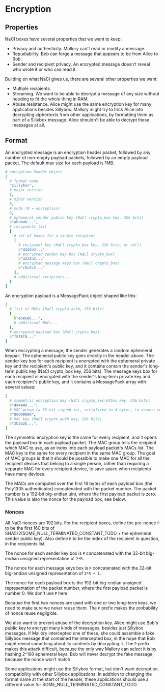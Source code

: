 # Encryption

## Properties
NaCl boxes have several properties that we want to keep:
- Privacy and authenticity. Mallory can't read or modify a message.
- Repudiability. Bob can forge a message that appears to be from Alice to Bob.
- Sender and recipient privacy. An encrypted message doesn't reveal who wrote
  it or who can read it.

Building on what NaCl gives us, there are several other properties we want:
- Multiple recipients.
- Streaming. We want to be able to decrypt a message of any size without
  needing to fit the whole thing in RAM.
- Abuse resistance. Alice might use the same encryption key for many
  applications besides Sillybox. Mallory might try to trick Alice into
  decrypting ciphertexts from other applications, by formatting them as part of
  a Sillybox message. Alice shouldn't be able to decrypt these messages at all.

## Format

An encrypted message is an encryption header packet, followed by any number of
non-empty payload packets, followed by an empty payload packet. The default max
size for each payload is 1MB.

```yaml
# encryption header object
[
  # format name
  "sillybox",
  # major version
  1,
  # minor version
  0,
  # mode (0 = encryption)
  0,
  # ephemeral sender public key (NaCl crypto_box key, 256 bits)
  b"ababab...",
  # recipients list
  [
    # set of boxes for a single recipient
    [
      # recipient key (NaCl crypto_box key, 256 bits, or null)
      b"d3d3d3..."
      # encrypted sender key box (NaCl crypto_box)
      b"a2a2a2..."
      # encrypted message keys box (NaCl crypto_box)
      b"c5c5c5..."
    ],
    # additional recipients...
  ]
]
```

An encryption payload is a MessagePack object shaped like this:

```yaml
[
  # list of MACs (NaCl crypto_auth, 256 bits)
  [
    b"e6e6e6...",
    # additional MACs...
  ],
  # encrypted payload box (NaCl crypto_box)
  b"f8f8f8..."
]
```

When encrypting a message, the sender generates a random ephemeral keypair. The
ephemeral public key goes directly in the header above. The sender key box for
each recipient is encrypted with the ephemeral private key and the recipient's
public key, and it contains contain the sender's long-term public key (NaCl
crypto_box key, 256 bits). The message keys box for each recipient is encrypted
with the sender's long-term private key and each recipient's public key, and
it contains a MessagePack array with several values:

```yaml
[
  # symmetric encryption key (NaCl crypto_secretbox key, 256 bits)
  b"4a4a4a...",
  # MAC group (a 32-bit signed int, serialized to 4 bytes, to ensure constant size)
  b"00000000",
  # MAC key (NaCl crypto_auth key, 256 bits)
  b"2b2b2b...",
]
```

The symmetric encryption key is the same for every recipient, and it opens the
payload box in each payload packet. The MAC group tells the recipient which MAC
to use, as an index into each payload packet's MACs list. The MAC key is the
same for every recipient in the same MAC group. The goal of MAC groups is that
it should be possible to make one MAC for all the recipient devices that belong
to a single person, rather than requiring a separate MAC for every recipient
device, to save space when recipients have many devices.

The MACs are computed over the first 16 bytes of each payload box (the Poly1305
authenticator) concatenated with the packet number. The packet number is a
192-bit big-endian uint, where the first payload packet is zero. This value is
also the nonce for the payload box, see below.

### Nonces

All NaCl nonces are 192 bits. For the recipient boxes, define the pre-nonce `P`
to be the first 160 bits of SHA512(SOME_NULL_TERMINATED_CONSTANT_TODO + the
ephemeral sender public key). Also define `R` to be the index of the recipient
in question, in the recipients list.

The nonce for each sender key box is `P` concatenated with the 32-bit
big-endian unsigned representation of `2*R`.

The nonce for each message keys box is `P` concatenated with the 32-bit
big-endian unsigned representation of `2*R + 1`.

The nonce for each payload box is the 192-bit big-endian unsigned
representation of the packet number, where the first payload packet is number
0. We don't use `P` here.

Because the first two nonces are used with one or two long-term keys, we need
to make sure we never reuse them. The `P` prefix makes the probability of nonce
reuse negligible.

We also want to prevent abuse of the decryption key. Alice might use Bob's
public key to encrypt many kinds of messages, besides just Sillybox messages.
If Mallory intercepted one of these, she could assemble a fake Sillybox message
that contained the intercepted box, in the hope that Bob might reveal something
about its contents by decrypting it. The `P` prefix makes this attack
difficult, because the only way Mallory can select it is by hashing 2^160
ephemeral keys. Bob will never decrypt the fake message, because the nonce
won't match.

Some applications might use the Sillybox format, but don't want decryption
compatibility with other Sillybox applications. In addition to changing the
format name at the start of the header, these applications should use a
different value for SOME_NULL_TERMINATED_CONSTANT_TODO.
